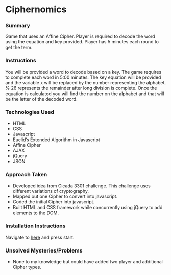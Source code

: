 # Ciphernomics
### Summary
Game that uses an Affine Cipher.  Player is required to decode the word using the equation and key provided.  Player has 5 minutes each round to get the term.
### Instructions
You will be provided a word to decode based on a key.  The
game requires to complete each word in 5:00 minutes.  The key
equation will be provided and the variable x will be replaced by the number representing the alphabet.  % 26 represents the remainder after long division is complete. Once the equation is calculated you will find the number on the alphabet and that will be the letter of the decoded word.
### Technologies Used
- HTML
- CSS
- Javascript
- Euclid’s Extended Algorithm in Javascript
- Affine Cipher
- AJAX
- jQuery
- JSON
### Approach Taken
- Developed idea from Cicada 3301 challenge.  This challenge uses different variations of cryptography.
- Mapped out one Cipher to convert into javascript.
- Coded the initial Cipher into javascript.
- Built HTML and CSS framework while concurrently using jQuery to add elements to the DOM.
### Installation Instructions
Navigate to [here][1] and press start.
### Unsolved Mysteries/Problems
- None to my knowledge but could have added two player and additional Cipher types.

[1]:	http://jmenglis.github.io/Ciphernomics/index.html "Ciphernomics"